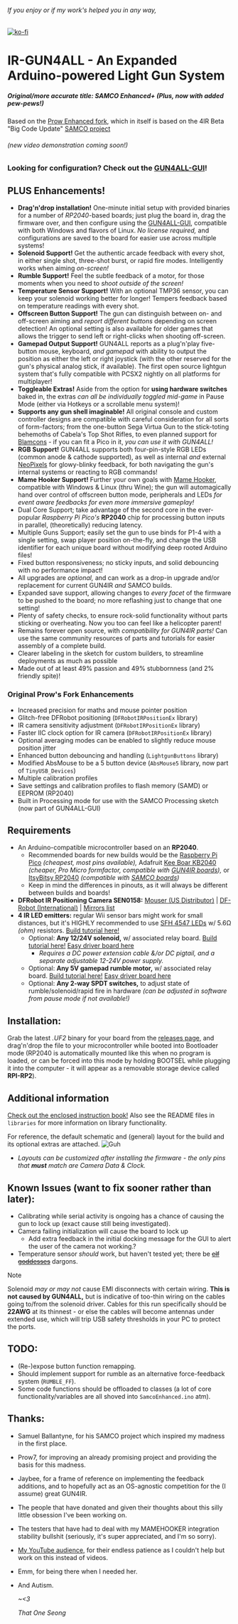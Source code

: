 ###### If you enjoy or if my work's helped you in any way,
[![ko-fi](https://ko-fi.com/img/githubbutton_sm.svg)](https://ko-fi.com/Z8Z5NNXWL)
# IR-GUN4ALL - An Expanded Arduino-powered Light Gun System 
##### Original/more accurate title: SAMCO Enhanced+ (Plus, now with added pew-pews!)

Based on the [Prow Enhanced fork](https://github.com/Prow7/ir-light-gun), which in itself is based on the 4IR Beta "Big Code Update" [SAMCO project](https://github.com/samuelballantyne/IR-Light-Gun)

###### (new video demonstration coming soon!)

### Looking for configuration? Check out the [GUN4ALL-GUI](https://github.com/SeongGino/GUN4ALL-GUI)!

## PLUS Enhancements!
- **Drag'n'drop installation!** One-minute initial setup with provided binaries for a number of *RP2040*-based boards; just plug the board in, drag the firmware over, and then configure using the [GUN4ALL-GUI](https://github.com/SeongGino/GUN4ALL-GUI), compatible with both Windows and flavors of Linux. *No license required,* and configurations are saved to the board for easier use across multiple systems!
- **Solenoid Support!** Get the authentic arcade feedback with every shot, in either single shot, three-shot burst, or rapid fire modes. Intelligently works when aiming *on-screen!*
- **Rumble Support!** Feel the subtle feedback of a motor, for those moments when you need to *shoot outside of the screen!*
- **Temperature Sensor Support!** With an optional TMP36 sensor, you can keep your solenoid working better for longer! Tempers feedback based on temperature readings with every shot.
- **Offscreen Button Support!** The gun can distinguish between on- and off-screen aiming and *report different buttons* depending on screen detection! An optional setting is also available for older games that allows the trigger to send left or right-clicks when shooting off-screen.
- **Gamepad Output Support!** GUN4ALL reports as a plug'n'play five-button mouse, keyboard, *and gamepad* with ability to output the position as either the left or right joystick (with the other reserved for the gun's physical analog stick, if available). The first open source lightgun system that's fully compatible with PCSX2 nightly on all platforms for multiplayer!
- **Toggleable Extras!** Aside from the option for **using hardware switches** baked in, the extras *can all be individually toggled mid-game* in Pause Mode (either via Hotkeys or a scrollable menu system)!
- **Supports any gun shell imaginable!** All original console and custom controller designs are compatible with careful consideration for all sorts of form-factors; from the one-button Sega Virtua Gun to the stick-toting behemoths of Cabela's Top Shot Rifles, to even planned support for [Blamcons](https://blamcon.com/) - if you can fit a Pico in it, *you can use it with GUN4ALL!*
- **RGB Support!** GUN4ALL supports both four-pin-style RGB LEDs (common anode & cathode supported), as well as internal *and* external [NeoPixels](https://www.adafruit.com/product/1938) for glowy-blinky feedback, for both navigating the gun's internal systems or reacting to RGB commands!
- **Mame Hooker Support!** Further your own goals with [Mame Hooker](http://dragonking.arcadecontrols.com/static.php?page=aboutmamehooker), compatible with Windows & Linux (thru Wine); the gun will automagically hand over control of offscreen button mode, peripherals and LEDs *for event aware feedbacks for even more immersive gameplay!*
- Dual Core Support; take advantage of the second core in the ever-popular *Raspberry Pi Pico's* **RP2040** chip for processing button inputs in parallel, (theoretically) reducing latency.
- Multiple Guns Support; easily set the gun to use binds for P1-4 with a single setting, swap player position on-the-fly, and change the USB identifier for each unique board without modifying deep rooted Arduino files!
- Fixed button responsiveness; no sticky inputs, and solid debouncing with no performance impact!
- All upgrades are *optional,* and can work as a drop-in upgrade and/or replacement for current GUN4IR *and* SAMCO builds.
- Expanded save support, allowing changes to *every facet* of the firmware to be pushed to the board; no more reflashing just to change that one setting!
- Plenty of safety checks, to ensure rock-solid functionality without parts sticking or overheating. Now you too can feel like a helicopter parent!
- Remains forever open source, with *compatibility for GUN4IR parts!* Can use the same community resources of parts and tutorials for easier assembly of a complete build.
- Clearer labeling in the sketch for custom builders, to streamline deployments as much as possible
- Made out of at least 49% passion and 49% stubbornness (and 2% friendly spite)!

### Original Prow's Fork Enhancements
- Increased precision for maths and mouse pointer position
- Glitch-free DFRobot positioning (`DFRobotIRPositionEx` library)
- IR camera sensitivity adjustment (`DFRobotIRPositionEx` library)
- Faster IIC clock option for IR camera (`DFRobotIRPositionEx` library)
- Optional averaging modes can be enabled to slightly reduce mouse position jitter
- Enhanced button debouncing and handling (`LightgunButtons` library)
- Modified AbsMouse to be a 5 button device (`AbsMouse5` library, now part of `TinyUSB_Devices`)
- Multiple calibration profiles
- Save settings and calibration profiles to flash memory (SAMD) or EEPROM (RP2040)
- Built in Processing mode for use with the SAMCO Processing sketch (now part of GUN4ALL-GUI)

## Requirements
- An Arduino-compatible microcontroller based on an **RP2040**.
  * Recommended boards for new builds would be the [Raspberry Pi Pico](https://www.raspberrypi.com/products/raspberry-pi-pico/) *(cheapest, most pins available),* Adafruit [Kee Boar KB2040](https://www.adafruit.com/product/5302) *(cheaper, Pro Micro formfactor, compatible with [GUN4IR boards](https://www.gun4ir.com/products/universal-gun4ir-diy-pcb)),* or [ItsyBitsy RP2040](https://www.adafruit.com/product/4888) *(compatible with [SAMCO boards](https://www.ebay.com/itm/184699412596))*
  * Keep in mind the differences in pinouts, as it will always be different between builds and boards!
- **DFRobot IR Positioning Camera SEN0158:** [Mouser (US Distributor)](https://www.mouser.com/ProductDetail/DFRobot/SEN0158?qs=lqAf%2FiVYw9hCccCG%2BpzjbQ%3D%3D) | [DF-Robot (International)](https://www.dfrobot.com/product-1088.html) | [Mirrors list](https://octopart.com/sen0158-dfrobot-81833633)
- **4 IR LED emitters:** regular Wii sensor bars might work for small distances, but it's HIGHLY recommended to use [SFH 4547 LEDs](https://www.mouser.com/ProductDetail/720-SFH4547) w/ 5.6Ω *(ohm)* resistors. [Build tutorial here!](https://www.youtube.com/watch?v=dNoWT8CaGRc)
   * Optional: **Any 12/24V solenoid,** w/ associated relay board. [Build tutorial here!](https://www.youtube.com/watch?v=4uWgqc8g1PM) [Easy driver board here](https://oshpark.com/shared_projects/bjY4d7Vo)
     * *Requires a DC power extension cable &/or DC pigtail, and a separate adjustable 12-24V power supply.*
   * Optional: **Any 5V gamepad rumble motor,** w/ associated relay board. [Build tutorial here!](https://www.youtube.com/watch?v=LiJ5rE-MeHw) [Easy driver board here](https://oshpark.com/shared_projects/VdsmUaSm)
   * Optional: **Any 2-way SPDT switches,** to adjust state of rumble/solenoid/rapid fire in hardware *(can be adjusted in software from pause mode if not available!)*
 
## Installation:
Grab the latest *.UF2* binary for your board from the [releases page](https://github.com/SeongGino/ir-light-gun-plus/releases/latest), and drag'n'drop the file to your microcontroller while booted into Bootloader mode (RP2040 is automatically mounted like this when no program is loaded, or can be forced into this mode by holding BOOTSEL while plugging it into the computer - it will appear as a removable storage device called **RPI-RP2**).

## Additional information
[Check out the enclosed instruction book!](SamcoEnhanced/README.md) Also see the README files in `libraries` for more information on library functionality.

For reference, the default schematic and (general) layout for the build and its optional extras are attached.
![Guh](https://raw.githubusercontent.com/SeongGino/ir-light-gun-plus/plus/SamcoPlus%20Schematic-pico.png)
 * *Layouts can be customized after installing the firmware - the only pins that **must** match are Camera Data & Clock.*

## Known Issues (want to fix sooner rather than later):
- Calibrating while serial activity is ongoing has a chance of causing the gun to lock up (exact cause still being investigated).
- Camera failing initialization will cause the board to lock up
  * Add extra feedback in the initial docking message for the GUI to alert the user of the camera not working.?
- Temperature sensor *should* work, but haven't tested yet; there be ~~[elf goddesses](https://www.youtube.com/watch?v=DSgw9RKpaKY)~~ dargons.

> [!NOTE]
> Solenoid *may or may not* cause EMI disconnects with certain wiring. **This is not caused by GUN4ALL,** but is indicative of too-thin wiring on the cables going to/from the solenoid driver. Cables for this run specifically should be **22AWG** at its thinnest - or else the cables will become antennas under extended use, which will trip USB safety thresholds in your PC to protect the ports.

## TODO:
- (Re-)expose button function remapping.
- Should implement support for rumble as an alternative force-feedback system (`RUMBLE_FF`).
- Some code functions should be offloaded to classes (a lot of core functionality/variables are all shoved into `SamcoEnhanced.ino` atm).

## Thanks:
* Samuel Ballantyne, for his SAMCO project which inspired my madness in the first place.
* Prow7, for improving an already promising project and providing the basis for this madness.
* Jaybee, for a frame of reference on implementing the feedback additions, and to hopefully act as an OS-agnostic competition for the (I assume) great GUN4IR.
* The people that have donated and given their thoughts about this silly little obsession I've been working on.
* The testers that have had to deal with my MAMEHOOKER integration stability bullshit (seriously, it's super appreciated, and I'm so sorry).
* [My YouTube audience,](https://youtube.com/@ThatOneSeong) for their endless patience as I couldn't help but work on this instead of videos.
* Emm, for being there when I needed her.
* And Autism.

  *~<3*
  
  *That One Seong*
